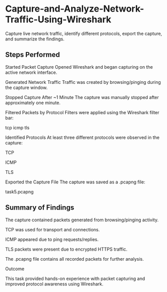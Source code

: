 # Capture-and-Analyze-Network-Traffic-Using-Wireshark
Capture live network traffic, identify different protocols, export the capture, and summarize the findings.

## Steps Performed


Started Packet Capture
Opened Wireshark and began capturing on the active network interface.

Generated Network Traffic
Traffic was created by browsing/pinging during the capture window.

Stopped Capture After ~1 Minute
The capture was manually stopped after approximately one minute.

Filtered Packets by Protocol
Filters were applied using the Wireshark filter bar:

tcp
icmp
tls


Identified Protocols
At least three different protocols were observed in the capture:

TCP

ICMP

TLS

Exported the Capture File
The capture was saved as a .pcapng file:

task5.pcapng


## Summary of Findings

The capture contained packets generated from browsing/pinging activity.

TCP was used for transport and connections.

ICMP appeared due to ping requests/replies.

TLS packets were present due to encrypted HTTPS traffic.

The .pcapng file contains all recorded packets for further analysis.

Outcome

This task provided hands-on experience with packet capturing and improved protocol awareness using Wireshark.
